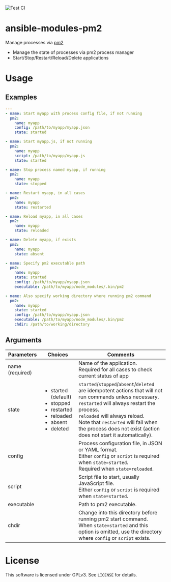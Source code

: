 ![Test CI](https://github.com/10sr/ansible-modules-pm2/workflows/Test%20CI/badge.svg)


ansible-modules-pm2
===================

Manage processes via [pm2](https://pm2.keymetrics.io/)

- Manage the state of processes via pm2 process manager
- Start/Stop/Restart/Reload/Delete applications



Usage
=====


Examples
--------


```yaml
---
- name: Start myapp with process config file, if not running
  pm2:
    name: myapp
    config: /path/to/myapp/myapp.json
    state: started

- name: Start myapp.js, if not running
  pm2:
    name: myapp
    script: /path/to/myapp/myapp.js
    state: started

- name: Stop process named myapp, if running
  pm2:
    name: myapp
    state: stopped

- name: Restart myapp, in all cases
  pm2:
    name: myapp
    state: restarted

- name: Reload myapp, in all cases
  pm2:
    name: myapp
    state: reloaded

- name: Delete myapp, if exists
  pm2:
    name: myapp
    state: absent

- name: Specify pm2 executable path
  pm2:
    name: myapp
    state: started
    config: /path/to/myapp/myapp.json
    executable: /path/to/myapp/node_modules/.bin/pm2

- name: Also specify working directory where running pm2 command
  pm2:
    name: myapp
    state: started
    config: /path/to/myapp/myapp.json
    executable: /path/to/myapp/node_modules/.bin/pm2
    chdir: /path/to/working/directory
```


Arguments
---------

| Parameters      | Choices                                                                                                               | Comments                                                                                                                                                                                                                                                                                                  |
|-----------------|-----------------------------------------------------------------------------------------------------------------------|-----------------------------------------------------------------------------------------------------------------------------------------------------------------------------------------------------------------------------------------------------------------------------------------------------------|
| name (required) | <ul></ul>                                                                                                             | Name of the application.<br>Required for all cases to check current status of app                                                                                                                                                                                                                         |
| state           | <ul><li>started (default)</li><li>stopped</li><li>restarted</li><li>reloaded</li><li>absent</li><li>deleted</li></ul> | `started`/`stopped`/`absent`/`deleted` are idempotent actions that will not run commands unless necessary.<br>`restarted` will always restart the process.<br>`reloaded` will always reload.<br>Note that `restarted` will fail when the process does not exist (action does not start it automatically). |
| config          | <ul></ul>                                                                                                             | Process configuration file, in JSON or YAML format.<br>Either `config` or `script` is required when `state=started`.<br>Required when `state=reloaded`.                                                                                                                                                   |
| script          | <ul></ul>                                                                                                             | Script file to start, usually JavaScript file.<br>Either `config` or `script` is required when `state=started`.                                                                                                                                                                                           |
| executable      | <ul></ul>                                                                                                             | Path to pm2 executable.                                                                                                                                                                                                                                                                                   |
| chdir           | <ul></ul>                                                                                                             | Change into this directory before running pm2 start command.<br>When `state=started` and this option is omitted, use the directory where `config` or `script` exists.                                                                                                                                     |

License
=======

This software is licensed under GPLv3. See `LICENSE` for details.
